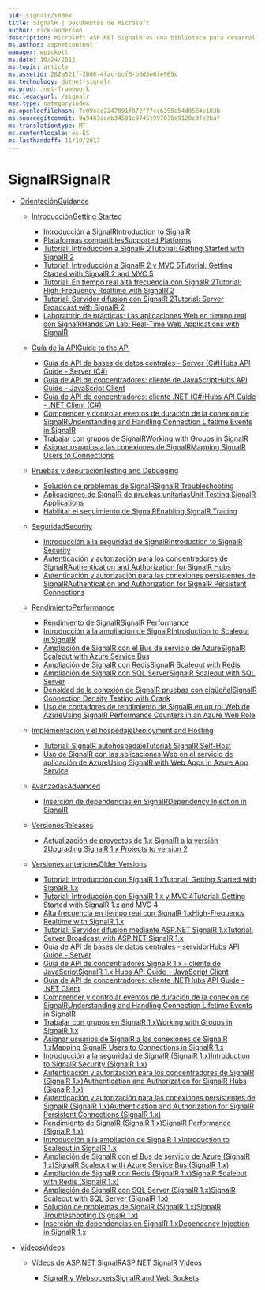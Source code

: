 ```yaml
---
uid: signalr/index
title: SignalR | Documentos de Microsoft
author: rick-anderson
description: Microsoft ASP.NET SignalR es una biblioteca para desarrolladores ASP.NET que simplifica el proceso de agregar funcionalidad web en tiempo real a las aplicaciones.
ms.author: aspnetcontent
manager: wpickett
ms.date: 10/24/2012
ms.topic: article
ms.assetid: 282a521f-2b86-4fac-bcf6-b6d5e0fe969c
ms.technology: dotnet-signalr
ms.prod: .net-framework
msc.legacyurl: /signalr
msc.type: categoryindex
ms.openlocfilehash: 7c09eac2247891f872f77cc6395a54d8554e183b
ms.sourcegitcommit: 9a9483aceb34591c97451997036a9120c3fe2baf
ms.translationtype: MT
ms.contentlocale: es-ES
ms.lasthandoff: 11/10/2017
---
```

<a name="signalr"></a><span data-ttu-id="b9649-103">SignalR</span><span class="sxs-lookup"><span data-stu-id="b9649-103">SignalR</span></span>
====================
- [<span data-ttu-id="b9649-104">Orientación</span><span class="sxs-lookup"><span data-stu-id="b9649-104">Guidance</span></span>](overview/index.md)

    - [<span data-ttu-id="b9649-105">Introducción</span><span class="sxs-lookup"><span data-stu-id="b9649-105">Getting Started</span></span>](overview/getting-started/index.md)

        - [<span data-ttu-id="b9649-106">Introducción a SignalR</span><span class="sxs-lookup"><span data-stu-id="b9649-106">Introduction to SignalR</span></span>](overview/getting-started/introduction-to-signalr.md)
        - [<span data-ttu-id="b9649-107">Plataformas compatibles</span><span class="sxs-lookup"><span data-stu-id="b9649-107">Supported Platforms</span></span>](overview/getting-started/supported-platforms.md)
        - [<span data-ttu-id="b9649-108">Tutorial: Introducción a SignalR 2</span><span class="sxs-lookup"><span data-stu-id="b9649-108">Tutorial: Getting Started with SignalR 2</span></span>](overview/getting-started/tutorial-getting-started-with-signalr.md)
        - [<span data-ttu-id="b9649-109">Tutorial: Introducción a SignalR 2 y MVC 5</span><span class="sxs-lookup"><span data-stu-id="b9649-109">Tutorial: Getting Started with SignalR 2 and MVC 5</span></span>](overview/getting-started/tutorial-getting-started-with-signalr-and-mvc.md)
        - [<span data-ttu-id="b9649-110">Tutorial: En tiempo real alta frecuencia con SignalR 2</span><span class="sxs-lookup"><span data-stu-id="b9649-110">Tutorial: High-Frequency Realtime with SignalR 2</span></span>](overview/getting-started/tutorial-high-frequency-realtime-with-signalr.md)
        - [<span data-ttu-id="b9649-111">Tutorial: Servidor difusión con SignalR 2</span><span class="sxs-lookup"><span data-stu-id="b9649-111">Tutorial: Server Broadcast with SignalR 2</span></span>](overview/getting-started/tutorial-server-broadcast-with-signalr.md)
        - [<span data-ttu-id="b9649-112">Laboratorio de prácticas: Las aplicaciones Web en tiempo real con SignalR</span><span class="sxs-lookup"><span data-stu-id="b9649-112">Hands On Lab: Real-Time Web Applications with SignalR</span></span>](overview/getting-started/real-time-web-applications-with-signalr.md)
    - [<span data-ttu-id="b9649-113">Guía de la API</span><span class="sxs-lookup"><span data-stu-id="b9649-113">Guide to the API</span></span>](overview/guide-to-the-api/index.md)

        - [<span data-ttu-id="b9649-114">Guía de API de bases de datos centrales - Server (C#)</span><span class="sxs-lookup"><span data-stu-id="b9649-114">Hubs API Guide - Server (C#)</span></span>](overview/guide-to-the-api/hubs-api-guide-server.md)
        - [<span data-ttu-id="b9649-115">Guía de API de concentradores: cliente de JavaScript</span><span class="sxs-lookup"><span data-stu-id="b9649-115">Hubs API Guide - JavaScript Client</span></span>](overview/guide-to-the-api/hubs-api-guide-javascript-client.md)
        - [<span data-ttu-id="b9649-116">Guía de API de concentradores: cliente .NET (C#)</span><span class="sxs-lookup"><span data-stu-id="b9649-116">Hubs API Guide - .NET Client (C#)</span></span>](overview/guide-to-the-api/hubs-api-guide-net-client.md)
        - [<span data-ttu-id="b9649-117">Comprender y controlar eventos de duración de la conexión de SignalR</span><span class="sxs-lookup"><span data-stu-id="b9649-117">Understanding and Handling Connection Lifetime Events in SignalR</span></span>](overview/guide-to-the-api/handling-connection-lifetime-events.md)
        - [<span data-ttu-id="b9649-118">Trabajar con grupos de SignalR</span><span class="sxs-lookup"><span data-stu-id="b9649-118">Working with Groups in SignalR</span></span>](overview/guide-to-the-api/working-with-groups.md)
        - [<span data-ttu-id="b9649-119">Asignar usuarios a las conexiones de SignalR</span><span class="sxs-lookup"><span data-stu-id="b9649-119">Mapping SignalR Users to Connections</span></span>](overview/guide-to-the-api/mapping-users-to-connections.md)
    - [<span data-ttu-id="b9649-120">Pruebas y depuración</span><span class="sxs-lookup"><span data-stu-id="b9649-120">Testing and Debugging</span></span>](overview/testing-and-debugging/index.md)

        - [<span data-ttu-id="b9649-121">Solución de problemas de SignalR</span><span class="sxs-lookup"><span data-stu-id="b9649-121">SignalR Troubleshooting</span></span>](overview/testing-and-debugging/troubleshooting.md)
        - [<span data-ttu-id="b9649-122">Aplicaciones de SignalR de pruebas unitarias</span><span class="sxs-lookup"><span data-stu-id="b9649-122">Unit Testing SignalR Applications</span></span>](overview/testing-and-debugging/unit-testing-signalr-applications.md)
        - [<span data-ttu-id="b9649-123">Habilitar el seguimiento de SignalR</span><span class="sxs-lookup"><span data-stu-id="b9649-123">Enabling SignalR Tracing</span></span>](overview/testing-and-debugging/enabling-signalr-tracing.md)
    - [<span data-ttu-id="b9649-124">Seguridad</span><span class="sxs-lookup"><span data-stu-id="b9649-124">Security</span></span>](overview/security/index.md)

        - [<span data-ttu-id="b9649-125">Introducción a la seguridad de SignalR</span><span class="sxs-lookup"><span data-stu-id="b9649-125">Introduction to SignalR Security</span></span>](overview/security/introduction-to-security.md)
        - [<span data-ttu-id="b9649-126">Autenticación y autorización para los concentradores de SignalR</span><span class="sxs-lookup"><span data-stu-id="b9649-126">Authentication and Authorization for SignalR Hubs</span></span>](overview/security/hub-authorization.md)
        - [<span data-ttu-id="b9649-127">Autenticación y autorización para las conexiones persistentes de SignalR</span><span class="sxs-lookup"><span data-stu-id="b9649-127">Authentication and Authorization for SignalR Persistent Connections</span></span>](overview/security/persistent-connection-authorization.md)
    - [<span data-ttu-id="b9649-128">Rendimiento</span><span class="sxs-lookup"><span data-stu-id="b9649-128">Performance</span></span>](overview/performance/index.md)

        - [<span data-ttu-id="b9649-129">Rendimiento de SignalR</span><span class="sxs-lookup"><span data-stu-id="b9649-129">SignalR Performance</span></span>](overview/performance/signalr-performance.md)
        - [<span data-ttu-id="b9649-130">Introducción a la ampliación de SignalR</span><span class="sxs-lookup"><span data-stu-id="b9649-130">Introduction to Scaleout in SignalR</span></span>](overview/performance/scaleout-in-signalr.md)
        - [<span data-ttu-id="b9649-131">Ampliación de SignalR con el Bus de servicio de Azure</span><span class="sxs-lookup"><span data-stu-id="b9649-131">SignalR Scaleout with Azure Service Bus</span></span>](overview/performance/scaleout-with-windows-azure-service-bus.md)
        - [<span data-ttu-id="b9649-132">Ampliación de SignalR con Redis</span><span class="sxs-lookup"><span data-stu-id="b9649-132">SignalR Scaleout with Redis</span></span>](overview/performance/scaleout-with-redis.md)
        - [<span data-ttu-id="b9649-133">Ampliación de SignalR con SQL Server</span><span class="sxs-lookup"><span data-stu-id="b9649-133">SignalR Scaleout with SQL Server</span></span>](overview/performance/scaleout-with-sql-server.md)
        - [<span data-ttu-id="b9649-134">Densidad de la conexión de SignalR pruebas con cigüeñal</span><span class="sxs-lookup"><span data-stu-id="b9649-134">SignalR Connection Density Testing with Crank</span></span>](overview/performance/signalr-connection-density-testing-with-crank.md)
        - [<span data-ttu-id="b9649-135">Uso de contadores de rendimiento de SignalR en un rol Web de Azure</span><span class="sxs-lookup"><span data-stu-id="b9649-135">Using SignalR Performance Counters in an Azure Web Role</span></span>](overview/performance/using-signalr-performance-counters-in-an-azure-web-role.md)
    - [<span data-ttu-id="b9649-136">Implementación y el hospedaje</span><span class="sxs-lookup"><span data-stu-id="b9649-136">Deployment and Hosting</span></span>](overview/deployment/index.md)

        - [<span data-ttu-id="b9649-137">Tutorial: SignalR autohospedaje</span><span class="sxs-lookup"><span data-stu-id="b9649-137">Tutorial: SignalR Self-Host</span></span>](overview/deployment/tutorial-signalr-self-host.md)
        - [<span data-ttu-id="b9649-138">Uso de SignalR con las aplicaciones Web en el servicio de aplicación de Azure</span><span class="sxs-lookup"><span data-stu-id="b9649-138">Using SignalR with Web Apps in Azure App Service</span></span>](overview/deployment/using-signalr-with-azure-web-sites.md)
    - [<span data-ttu-id="b9649-139">Avanzadas</span><span class="sxs-lookup"><span data-stu-id="b9649-139">Advanced</span></span>](overview/advanced/index.md)

        - [<span data-ttu-id="b9649-140">Inserción de dependencias en SignalR</span><span class="sxs-lookup"><span data-stu-id="b9649-140">Dependency Injection in SignalR</span></span>](overview/advanced/dependency-injection.md)
    - [<span data-ttu-id="b9649-141">Versiones</span><span class="sxs-lookup"><span data-stu-id="b9649-141">Releases</span></span>](overview/releases/index.md)

        - [<span data-ttu-id="b9649-142">Actualización de proyectos de 1.x SignalR a la versión 2</span><span class="sxs-lookup"><span data-stu-id="b9649-142">Upgrading SignalR 1.x Projects to version 2</span></span>](overview/releases/upgrading-signalr-1x-projects-to-20.md)
    - [<span data-ttu-id="b9649-143">Versiones anteriores</span><span class="sxs-lookup"><span data-stu-id="b9649-143">Older Versions</span></span>](overview/older-versions/index.md)

        - [<span data-ttu-id="b9649-144">Tutorial: Introducción con SignalR 1.x</span><span class="sxs-lookup"><span data-stu-id="b9649-144">Tutorial: Getting Started with SignalR 1.x</span></span>](overview/older-versions/tutorial-getting-started-with-signalr.md)
        - [<span data-ttu-id="b9649-145">Tutorial: Introducción con SignalR 1.x y MVC 4</span><span class="sxs-lookup"><span data-stu-id="b9649-145">Tutorial: Getting Started with SignalR 1.x and MVC 4</span></span>](overview/older-versions/tutorial-getting-started-with-signalr-and-mvc-4.md)
        - [<span data-ttu-id="b9649-146">Alta frecuencia en tiempo real con SignalR 1.x</span><span class="sxs-lookup"><span data-stu-id="b9649-146">High-Frequency Realtime with SignalR 1.x</span></span>](overview/older-versions/tutorial-high-frequency-realtime-with-signalr.md)
        - [<span data-ttu-id="b9649-147">Tutorial: Servidor difusión mediante ASP.NET SignalR 1.x</span><span class="sxs-lookup"><span data-stu-id="b9649-147">Tutorial: Server Broadcast with ASP.NET SignalR 1.x</span></span>](overview/older-versions/tutorial-server-broadcast-with-aspnet-signalr.md)
        - [<span data-ttu-id="b9649-148">Guía de API de bases de datos centrales - servidor</span><span class="sxs-lookup"><span data-stu-id="b9649-148">Hubs API Guide - Server</span></span>](overview/older-versions/signalr-1x-hubs-api-guide-server.md)
        - [<span data-ttu-id="b9649-149">Guía de API de concentradores SignalR 1.x - cliente de JavaScript</span><span class="sxs-lookup"><span data-stu-id="b9649-149">SignalR 1.x Hubs API Guide - JavaScript Client</span></span>](overview/older-versions/signalr-1x-hubs-api-guide-javascript-client.md)
        - [<span data-ttu-id="b9649-150">Guía de API de concentradores: cliente .NET</span><span class="sxs-lookup"><span data-stu-id="b9649-150">Hubs API Guide - .NET Client</span></span>](overview/older-versions/signalr-1x-hubs-api-guide-net-client.md)
        - [<span data-ttu-id="b9649-151">Comprender y controlar eventos de duración de la conexión de SignalR</span><span class="sxs-lookup"><span data-stu-id="b9649-151">Understanding and Handling Connection Lifetime Events in SignalR</span></span>](overview/older-versions/handling-connection-lifetime-events.md)
        - [<span data-ttu-id="b9649-152">Trabajar con grupos en SignalR 1.x</span><span class="sxs-lookup"><span data-stu-id="b9649-152">Working with Groups in SignalR 1.x</span></span>](overview/older-versions/working-with-groups.md)
        - [<span data-ttu-id="b9649-153">Asignar usuarios de SignalR a las conexiones de SignalR 1.x</span><span class="sxs-lookup"><span data-stu-id="b9649-153">Mapping SignalR Users to Connections in SignalR 1.x</span></span>](overview/older-versions/mapping-users-to-connections.md)
        - [<span data-ttu-id="b9649-154">Introducción a la seguridad de SignalR (SignalR 1.x)</span><span class="sxs-lookup"><span data-stu-id="b9649-154">Introduction to SignalR Security (SignalR 1.x)</span></span>](overview/older-versions/introduction-to-security.md)
        - [<span data-ttu-id="b9649-155">Autenticación y autorización para los concentradores de SignalR (SignalR 1.x)</span><span class="sxs-lookup"><span data-stu-id="b9649-155">Authentication and Authorization for SignalR Hubs (SignalR 1.x)</span></span>](overview/older-versions/hub-authorization.md)
        - [<span data-ttu-id="b9649-156">Autenticación y autorización para las conexiones persistentes de SignalR (SignalR 1.x)</span><span class="sxs-lookup"><span data-stu-id="b9649-156">Authentication and Authorization for SignalR Persistent Connections (SignalR 1.x)</span></span>](overview/older-versions/persistent-connection-authorization.md)
        - [<span data-ttu-id="b9649-157">Rendimiento de SignalR (SignalR 1.x)</span><span class="sxs-lookup"><span data-stu-id="b9649-157">SignalR Performance (SignalR 1.x)</span></span>](overview/older-versions/signalr-performance.md)
        - [<span data-ttu-id="b9649-158">Introducción a la ampliación de SignalR 1.x</span><span class="sxs-lookup"><span data-stu-id="b9649-158">Introduction to Scaleout in SignalR 1.x</span></span>](overview/older-versions/scaleout-in-signalr.md)
        - [<span data-ttu-id="b9649-159">Ampliación de SignalR con el Bus de servicio de Azure (SignalR 1.x)</span><span class="sxs-lookup"><span data-stu-id="b9649-159">SignalR Scaleout with Azure Service Bus (SignalR 1.x)</span></span>](overview/older-versions/scaleout-with-windows-azure-service-bus.md)
        - [<span data-ttu-id="b9649-160">Ampliación de SignalR con Redis (SignalR 1.x)</span><span class="sxs-lookup"><span data-stu-id="b9649-160">SignalR Scaleout with Redis (SignalR 1.x)</span></span>](overview/older-versions/scaleout-with-redis.md)
        - [<span data-ttu-id="b9649-161">Ampliación de SignalR con SQL Server (SignalR 1.x)</span><span class="sxs-lookup"><span data-stu-id="b9649-161">SignalR Scaleout with SQL Server (SignalR 1.x)</span></span>](overview/older-versions/scaleout-with-sql-server.md)
        - [<span data-ttu-id="b9649-162">Solución de problemas de SignalR (SignalR 1.x)</span><span class="sxs-lookup"><span data-stu-id="b9649-162">SignalR Troubleshooting (SignalR 1.x)</span></span>](overview/older-versions/troubleshooting.md)
        - [<span data-ttu-id="b9649-163">Inserción de dependencias en SignalR 1.x</span><span class="sxs-lookup"><span data-stu-id="b9649-163">Dependency Injection in SignalR 1.x</span></span>](overview/older-versions/dependency-injection.md)
- [<span data-ttu-id="b9649-164">Vídeos</span><span class="sxs-lookup"><span data-stu-id="b9649-164">Videos</span></span>](videos/index.md)

    - [<span data-ttu-id="b9649-165">Vídeos de ASP.NET SignalR</span><span class="sxs-lookup"><span data-stu-id="b9649-165">ASP.NET SignalR Videos</span></span>](videos/getting-started/index.md)

        - [<span data-ttu-id="b9649-166">SignalR y Websockets</span><span class="sxs-lookup"><span data-stu-id="b9649-166">SignalR and Web Sockets</span></span>](videos/getting-started/signalr-and-web-sockets.md)
